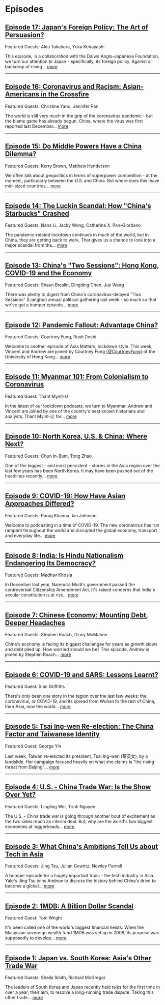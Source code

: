 # Episodes

## [Episode 17: Japan's Foreign Policy: The Art of Persuasion?](/episode-17)

Featured Guests: Akio Takahara, Yuka Kobayashi

This episode, in a collaboration with the Daiwa Anglo-Japanese Foundation, we turn our attention to Japan - specifically, its foreign policy. Against a backdrop of rising... [more](/episode-17)

____________________________________________________________________________
  
## [Episode 16: Coronavirus and Racism: Asian-Americans in the Crossfire](/episode-16)

Featured Guests: Christine Yano, Jennifer Pan

The world is still very much in the grip of the coronavirus pandemic - but the blame game has already begun. China, where the virus was first reported last December... [more](/episode-16)

____________________________________________________________________________
  
## [Episode 15: Do Middle Powers Have a China Dilemma?](/episode-15)

Featured Guests: Kerry Brown, Matthew Henderson

We often talk about geopolitics in terms of superpower competition - at the moment, particularly between the U.S. and China. But where does this leave mid-sized countries... [more](/episode-15)

____________________________________________________________________________

## [Episode 14: The Luckin Scandal: How "China's Starbucks" Crashed](/episode-14)

Featured Guests: Nana Li, Jacky Wong, Catherine X. Pan-Giordano

The pandemic-related lockdown continues in much of the world, but in China, they are getting back to work. That gives us a chance to look into a major scandal from the... [more](/episode-14)

____________________________________________________________________________

## [Episode 13: China's "Two Sessions": Hong Kong, COVID-19 and the Economy](/episode-13)

Featured Guests: Shaun Breslin, Dingding Chen, Jue Wang

There was plenty to digest from China's coronavirus-delayed "Two Sessions" (Lianghui) annual political gathering last week - so much so that we've got a bumper episode... [more](/episode-13)

____________________________________________________________________________

## [Episode 12: Pandemic Fallout: Advantage China?](/episode-12)

Featured Guests: Courtney Fung, Rush Doshi

Welcome to another episode of Asia Matters, lockdown style. This week, Vincent and Andrew are joined by Courtney Fung [(@CourtneyFung)](https://twitter.com/courtneyfung?lang=en) of the University of Hong Kong... [more](/episode-12)

____________________________________________________________________________

## [Episode 11: Myanmar 101: From Colonialism to Coronavirus](/episode-11)

Featured Guest: Thant Myint-U

In the latest of our lockdown podcasts, we turn to Myanmar. Andrew and Vincent are joined by one of the country's best known historians and analysts, Thant Myint-U, for... [more](/episode-11)

____________________________________________________________________________

## [Episode 10: North Korea, U.S. & China: Where Next?](/episode-10)

Featured Guests: Chun In-Bum, Tong Zhao

One of the biggest - and most persistent - stories in the Asia region over the last few years has been North Korea. It may have been pushed out of the headlines recently... [more](/episode-10)

____________________________________________________________________________

## [Episode 9: COVID-19: How Have Asian Approaches Differed?](/episode-9)

Featured Guests: Parag Khanna, Ian Johnson

Welcome to podcasting in a time of COVID-19. The new coronavirus has run rampant throughout the world and disrupted the global economy, transport and everyday life... [more](/episode-9)

____________________________________________________________________________

## [Episode 8: India: Is Hindu Nationalism Endangering Its Democracy?](/episode-8)

Featured Guests: Madhav Khosla

In December last year, Narendra Modi's government passed the controversial Citizenship Amendment Act. It's raised concerns that India's secular constitution is at risk... [more](/episode-8)

____________________________________________________________________________

## [Episode 7: Chinese Economy: Mounting Debt, Deeper Headaches](/episode-7)

Featured Guests: Stephen Roach, Dinny McMahon

China's economy is facing its biggest challenges for years as growth slows and debt piled up. How worried should we be? This episode, Andrew is joined by Stephen Roach... [more](/episode-7)

____________________________________________________________________________

## [Episode 6: COVID-19 and SARS: Lessons Learnt?](/episode-6)

Featured Guest: Sian Griffiths

There's only been one story in the region over the last few weeks: the coronavirus, or COVID-19, and its spread from Wuhan to the rest of China, then Asia, now the world... [more](/episode-6)

____________________________________________________________________________

## [Episode 5: Tsai Ing-wen Re-election: The China Factor and Taiwanese Identity](/episode-5)

Featured Guest: George Yin

Last week, Taiwan re-elected its president, Tsai Ing-wen (蔡英文), by a landslide. Her campaign focused heavily on what she claims is "the rising threat from Beijing"... [more](/episode-5)

____________________________________________________________________________

## [Episode 4: U.S. - China Trade War: Is the Show Over Yet?](/episode-4)

Featured Guests: Lingling Wei, Trinh Nguyen

The U.S. - China trade war is going through another bout of excitement as the two sides reach an interim deal. But, why are the world's two biggest economies at loggerheads... [more](/episode-4)

____________________________________________________________________________

## [Episode 3: What China's Ambitions Tell Us about Tech in Asia](/episode-3)

Featured Guests: Jing Tsu, Julian Gewirtz, Newley Purnell

A bumper episode for a hugely important topic - the tech industry in Asia. Yale's Jing Tsu joins Andrew to discuss the history behind China's drive to become a global... [more](/episode-3)

____________________________________________________________________________

## [Episode 2: 1MDB: A Billion Dollar Scandal](/episode-2)

Featured Guest: Tom Wright

It's been called one of the world's biggest financial heists. When the Malaysian sovereign wealth fund 1MDB was set up in 2009, its purpose was supposedly to develop... [more](/episode-2)

____________________________________________________________________________

## [Episode 1: Japan vs. South Korea: Asia's Other Trade War](/episode-1)

Featured Guests: Sheila Smith, Richard McGregor

The leaders of South Korea and Japan recently held talks for the first time in over a year; their aim, to resolve a long-running trade dispute. Taking this other trade... [more](/episode-1)


<script src="https://apps.elfsight.com/p/platform.js" defer></script>
<div class="elfsight-app-96e6b0b5-e3c6-4bfc-8d1d-4537b56d8af1"></div>
